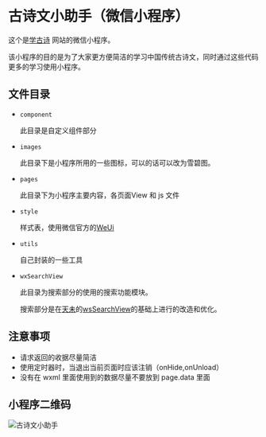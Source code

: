 # 古诗文小助手（微信小程序）

这个是[学古诗](https://xuegushi.cn) 网站的微信小程序。

该小程序的目的是为了大家更方便简洁的学习中国传统古诗文，同时通过这些代码更多的学习使用小程序。

## 文件目录
- `component`

    此目录是自定义组件部分
- `images`

    此目录下是小程序所用的一些图标，可以的话可以改为雪碧图。
- `pages`

    此目录下为小程序主要内容，各页面View 和 js 文件
- `style`

    样式表，使用微信官方的[WeUi](https://weui.io)
- `utils`

    自己封装的一些工具
- `wxSearchView`

    此目录为搜索部分的使用的搜索功能模块。
    
    搜索部分是在[天未](https://github.com/mindawei)的[wsSearchView](https://github.com/mindawei/wsSearchView)的基础上进行的改造和优化。

## 注意事项
- 请求返回的收据尽量简洁
- 使用定时器时，当退出当前页面时应该注销（onHide,onUnload）
- 没有在 wxml 里面使用到的数据尽量不要放到 page.data 里面

## 小程序二维码

![古诗文小助手](https://github.com/johnnyzhang1992/gushi_lite/blob/master/images/xcx.jpg)
